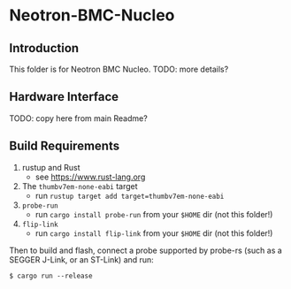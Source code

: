 # Neotron-BMC-Nucleo

## Introduction
This folder is for Neotron BMC Nucleo.
TODO: more details?

## Hardware Interface
TODO: copy here from main Readme?

## Build Requirements

1. rustup and Rust
   - see https://www.rust-lang.org
2. The `thumbv7em-none-eabi` target
   - run `rustup target add target=thumbv7em-none-eabi`
3. `probe-run`
   - run `cargo install probe-run` from your `$HOME` dir (not this folder!)
4. `flip-link`
   - run `cargo install flip-link` from your `$HOME` dir (not this folder!)

Then to build and flash, connect a probe supported by probe-rs (such as a SEGGER J-Link, or an ST-Link) and run:

```
$ cargo run --release
```